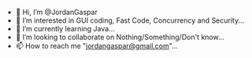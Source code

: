 - 👋 Hi, I’m @JordanGaspar
- 👀 I’m interested in GUI coding, Fast Code, Concurrency and Security...
- 🌱 I’m currently learning Java...
- 💞️ I’m looking to collaborate on Nothing/Something/Don't know...
- 📫 How to reach me "jordangaspar@gmail.com"...

<!---
JordanGaspar/JordanGaspar is a ✨ special ✨ repository because its `README.md` (this file) appears on your GitHub profile.
You can click the Preview link to take a look at your changes.
--->
